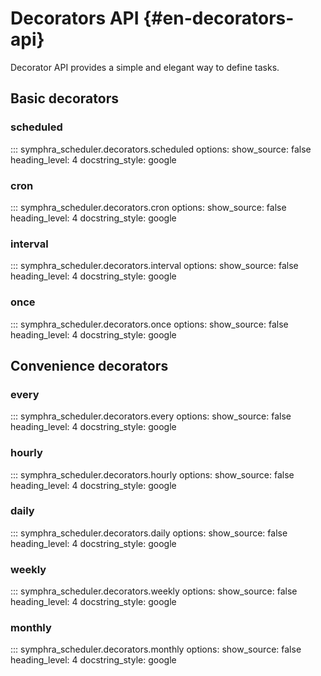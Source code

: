 # Decorators API {#en-decorators-api}

Decorator API provides a simple and elegant way to define tasks.

## Basic decorators

### scheduled

::: symphra_scheduler.decorators.scheduled
    options:
      show_source: false
      heading_level: 4
      docstring_style: google

### cron

::: symphra_scheduler.decorators.cron
    options:
      show_source: false
      heading_level: 4
      docstring_style: google

### interval

::: symphra_scheduler.decorators.interval
    options:
      show_source: false
      heading_level: 4
      docstring_style: google

### once

::: symphra_scheduler.decorators.once
    options:
      show_source: false
      heading_level: 4
      docstring_style: google

## Convenience decorators

### every

::: symphra_scheduler.decorators.every
    options:
      show_source: false
      heading_level: 4
      docstring_style: google

### hourly

::: symphra_scheduler.decorators.hourly
    options:
      show_source: false
      heading_level: 4
      docstring_style: google

### daily

::: symphra_scheduler.decorators.daily
    options:
      show_source: false
      heading_level: 4
      docstring_style: google

### weekly

::: symphra_scheduler.decorators.weekly
    options:
      show_source: false
      heading_level: 4
      docstring_style: google

### monthly

::: symphra_scheduler.decorators.monthly
    options:
      show_source: false
      heading_level: 4
      docstring_style: google
